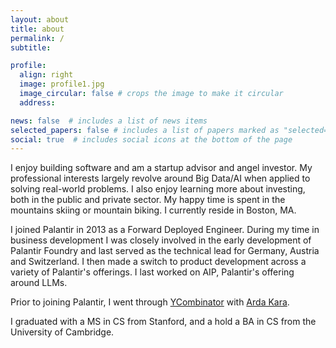 ```yaml
---
layout: about
title: about
permalink: /
subtitle: 

profile:
  align: right
  image: profile1.jpg
  image_circular: false # crops the image to make it circular
  address:

news: false  # includes a list of news items
selected_papers: false # includes a list of papers marked as "selected={true}"
social: true  # includes social icons at the bottom of the page
---
```


I enjoy building software and am a startup advisor and angel investor. My professional interests largely revolve around Big Data/AI when applied to solving real-world problems. I also enjoy learning more about investing, both in the public and private sector. My happy time is spent in the mountains skiing or mountain biking. I currently reside in Boston, MA.

I joined Palantir in 2013 as a Forward Deployed Engineer. During my time in business development I was closely involved in the early development of Palantir Foundry and last served as the technical lead for Germany, Austria and Switzerland. I then made a switch to product development across a variety of Palantir's offerings. I last worked on AIP, Palantir's offering around LLMs.

Prior to joining Palantir, I went through <a href="https://www.ycombinator.com">YCombinator</a> with <a href="http://www.ardakara.com">Arda Kara</a>. 

I graduated with a MS in CS from Stanford, and a hold a BA in CS from the University of Cambridge.